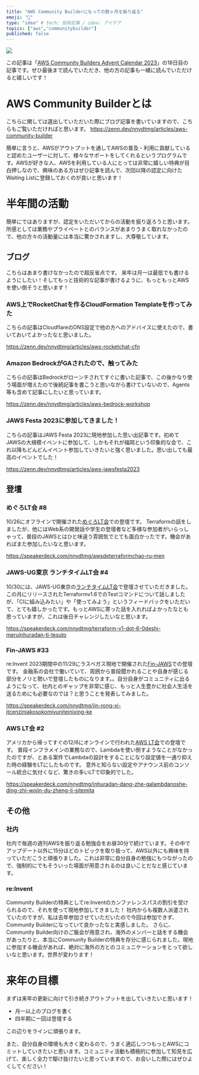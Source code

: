 ```yaml
---
title: "AWS Community Builderになっての数ヶ月を振り返る"
emoji: "🌟"
type: "idea" # tech: 技術記事 / idea: アイデア
topics: ["aws","communitybuilder"]
published: false
---
```

![](https://storage.googleapis.com/zenn-user-upload/a670b85ae710-20230827.png)

この記事は「[AWS Community Builders Advent Calendar 2023](https://qiita.com/advent-calendar/2023/aws-community-builders)」の18日目の記事です。ぜひ最後まで読んでいただき、他の方の記事も一緒に読んでいただけると嬉しいです！


# AWS Community Builderとは
こちらに関しては選出していただいた際にブログ記事を書いていますので、こちらもご覧いただければと思います。
https://zenn.dev/nnydtmg/articles/aws-community-builder

簡単に言うと、AWSがアウトプットを通してAWSの普及・利用に貢献していると認めたユーザーに対して、様々なサポートをしてくれるというプログラムです。AWSが好きな人、AWSを利用している人にとっては非常に嬉しい特典が目白押しなので、興味のある方はぜひ記事を読んで、次回以降の認定に向けたWaiting Listに登録しておくのが良いと思います！


# 半年間の活動
簡単にではありますが、認定をいただいてからの活動を振り返ろうと思います。
所感としては業務やプライベートとのバランスがあまりうまく取れなかったので、他の方々の活動量には本当に驚かされますし、大尊敬しています。

## ブログ
こちらはあまり書けなかったので超反省点です。
来年は月一は最低でも書けるようにしたい！そしてもっと技術的な記事が書けるように、もっともっとAWSを使い倒そうと思います！

### AWS上でRocketChatを作るCloudFormation Templateを作ってみた

こちらの記事はCloudflareのDNS設定で他の方へのアドバイスに使えたので、書いておいてよかったなと思いました。

https://zenn.dev/nnydtmg/articles/aws-rocketchat-cfn

### Amazon BedrockがGAされたので、触ってみた

こちらの記事はBedrockがローンチされてすぐに書いた記事で、この後かなり使う場面が増えたので後続記事を書こうと思いながら書けていないので、Agents等も含めて記事にしたいと思っています。

https://zenn.dev/nnydtmg/articles/aws-bedrock-workshop

### JAWS Festa 2023に参加してきました！

こちらの記事はJAWS Festa 2023に現地参加した思い出記事です。初めてJAWSの大規模イベントに参加して、しかもそれが福岡という印象的な会で、これ以降もどんどんイベント参加していきたいと強く思いました。思い出しても最高のイベントでした！

https://zenn.dev/nnydtmg/articles/aws-jawsfesta2023

## 登壇
### めぐろLT会 #8
10/26にオフラインで開催された[めぐろLT会](https://meguro-lt.connpass.com/event/295777/)での登壇です。
Terraformの話をしましたが、他にはWeb系の開発話や学生の登壇者など多様な参加者がいらっしゃって、普段のJAWSとはひと味違う雰囲気でとても面白かったです。機会があればまた参加したいなと思います。

https://speakerdeck.com/nnydtmg/awsdeterraformchao-ru-men

### JAWS-UG東京 ランチタイムLT会 #4
10/30には、JAWS-UG東京の[ランチタイムLT会](https://jawsug.connpass.com/event/298739/)で登壇させていただきました。
この月にリリースされたTerraformv1.6でのTestコマンドについて話しましたが、「CIに組み込みたい」や「使ってみよう」というフィードバックをいただいて、とても嬉しかったです。もっとAWSに寄った話を入れればよかったなとも思っていますが、これは後日チャレンジしたいなと思います。

https://speakerdeck.com/nnydtmg/terraform-v1-dot-6-0deshi-meruinhuradan-ti-tesuto

### Fin-JAWS #33
re:Invent 2023期間中の11/29にラスベガス現地で開催された[Fin-JAWS](https://fin-jaws.connpass.com/event/299403/)での登壇です。
金融系の会社で働いていて、周囲から普段聞かれることや自身が感じる部分をノリと勢いで登壇したものになります。。自分自身がコミュニティに出るようになって、社内とのギャップを非常に感じ、もっと人生豊かに社会人生活を送るためにも必要なのでは？と思うことを発表してみました。

https://speakerdeck.com/nnydtmg/jin-rong-xi-jtcenziniakosokomiyuniteinixing-ke


### AWS LT会 #2
アメリカから帰ってすぐの12/6にオンラインで行われた[AWS LT会](https://aws-likers.connpass.com/event/301604/)での登壇です。
普段インフラメインの業務なので、Lambdaを使い倒すようなことがなかったのですが、とある案件でLambdaの設計をすることになり設定値を一通り抑えた時の経験をLTにしたものです。
意外と知らない設定やアナウンス前のコンソール統合に気付くなど、驚きの多いLTで印象的でした。

https://speakerdeck.com/nnydtmg/inhuradan-dang-zhe-galambdanoshe-ding-zhi-wojin-du-zheng-li-sitemita


## その他
### 社内
社内で毎週の週刊AWSを振り返る勉強会をお昼30分で続けています。その中でアップデート以外に15分ほどのトピックを取り扱って、AWS以外にも興味を持っていただこうと頑張りました。これは非常に自分自身の勉強にもつながったので、強制的にでもそういった場面が用意されるのは良いことだなと感じています。

### re:Invent
Community Builderの特典としてre:Inventのカンファレンスパスの割引を受けられるので、それを使って現地参加してきました！
社内からも複数人派遣されていたのですが、私は去年参加させていただいたので今回は参加できず、Community Builderになっていて良かったなと実感しました。
さらに、Community Builder向けのご飯会が用意され、海外のメンバーと話をする機会があったりと、本当にCommunity Builderの特典を存分に感じられました。現地に参加する機会があれば、絶対に海外の方とのコミュニケーションをとって欲しいなと思います。世界が変わります！

# 来年の目標
まずは来年の更新に向けて引き続きアウトプットを出していきたいと思います！

* 月一以上のブログを書く
* 四半期に一回は登壇する

この辺りをラインに頑張ります。

また、自分自身の環境も大きく変わるので、うまく適応しつつもっとAWSにコミットしていきたいと思います。コミュニティ活動も積極的に参加して知見を広げて、楽しく全力で駆け抜けたいと思っていますので、お会いした際にはぜひよくしてください！

